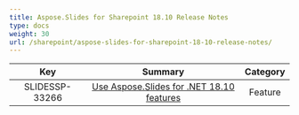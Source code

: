 ```yaml
---
title: Aspose.Slides for Sharepoint 18.10 Release Notes
type: docs
weight: 30
url: /sharepoint/aspose-slides-for-sharepoint-18-10-release-notes/
---
```


|**Key** |**Summary** |**Category** |
| :-: | :-: | :-: |
|SLIDESSP-33266|[Use Aspose.Slides for .NET 18.10 features](https://docs.aspose.com/display/slidesnet/Aspose.Slides+for+.NET+18.10+Release+Notes)|Feature|


